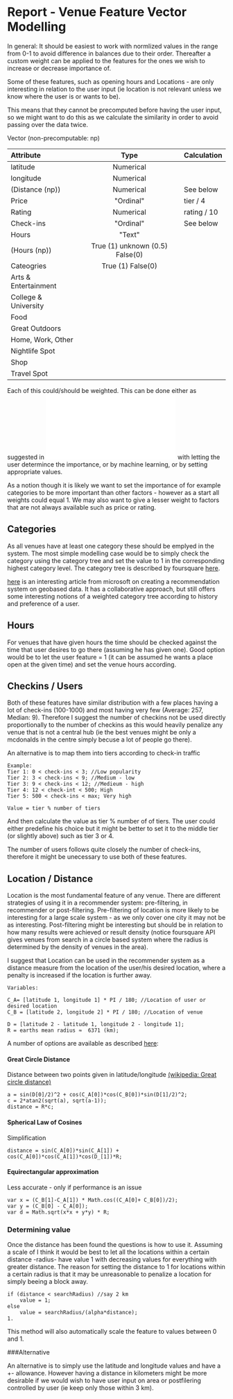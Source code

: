 Report - Venue Feature Vector Modelling
=========

In general: It should be easiest to work with normlized values in the range from 0-1 to avoid difference in balances due to their order. Thereafter a custom weight can be applied to the features for the ones we wish to increase or decrease importance of.

Some of these features, such as opening hours and Locations - are only interesting in relation to the user input (ie location is not relevant unless we know where the user is or wants to be). 

This means that they cannot be precomputed before having the user input, so we  might want to do this as we calculate the similarity in order to avoid passing over the data twice.


Vector (non-precomputable: np)


Attribute     | Type                 | Calculation  |
:------------ | :--------------: 	| -------------
latitude	  |	Numerical			|
longitude 	  | Numerical			|
(Distance (np)) | Numerical      		| See below
Price		  | "Ordinal"	   		| tier / 4
Rating 		  |	Numerical			| rating / 10
Check-ins     | "Ordinal"	   		| See below
Hours 		  | "Text"				|
(Hours 	 (np)) | True (1) unknown (0.5) False(0) 	|
Cateogries 	  | True (1) False(0) 	|
Arts & Entertainment | 			|
College & University | 			|
Food				   |  			|
Great Outdoors 	   |  			|
Home, Work, Other    |  			|
Nightlife Spot	   |			|
Shop				   |			|
Travel Spot		   |			|


Each of this could/should be weighted. This can be done either as suggested in 
![](Report_filteringComponent_1.markdown?raw=true) with letting the user determince the importance, or by machine learning, or by setting appropriate values. 

As a notion though it is likely we want to set the importance of for example categories to be more important than other factors - however as a start all weights could equal 1. We may also want to give a lesser weight to factors that are not always available such as price or rating.


Categories
--------

As all venues have at least one category these should be emplyed in the system. The most simple modelling case would be to simply check the category using the category tree and set the value to 1 in the corresponding highest category level. The category tree is described by foursquare [here](https://developer.foursquare.com/categorytree).

[here](http://research.microsoft.com/pubs/172445/LocationRecommendation.pdf) is an interesting article from microsoft on creating a recommendation system on geobased data. It has a collaborative approach, but still offers some interesting notions of a weighted category tree according to history and preference of a user.

Hours
--------

For venues that have given hours the time should be checked against the time that user desires to go there (assuming he has given one). Good option would be to let the user feature = 1 (it can be assumed he wants a place open at the given time) and set the venue hours according.


Checkins / Users
--------

Both of these features have similar distribution with a few places having a lot of check-ins (100-1000) and most having very few (Average: 257, Median: 9). Therefore I suggest the number of checkins not be used directly proportionally to the number of checkins as this would heavily penalize any venue that is not a central hub (ie the best venues might be only a mcdonalds in the centre simply becuse a lot of people go there).

An alternative is to map them into tiers according to check-in traffic

```
Example:
Tier 1: 0 < check-ins < 3; //Low popularity
Tier 2: 3 < check-ins < 9; //Medium - low
Tier 3: 9 < check-ins < 12; //Medieum - high
Tier 4: 12 < check-int < 500; High
Tier 5: 500 < check-ins < max; Very high

Value = tier % number of tiers
```

And then calculate the value as tier % number of of tiers. 
The user could either predefine his choice but it might be better to set it to the middle tier (or slightly above) such as tier 3 or 4. 

The number of users follows quite closely the number of check-ins, therefore it might be unecessary to use both of these features. 


Location / Distance
--------

Location is the most fundamental feature of any venue. There are different strategies of using it in a recommender system: pre-filtering, in recommender or post-filtering. Pre-filtering of location is more likely to be interesting for a large scale system - as we only cover one city it may not be as interesting. Post-filtering might be interesting but should be in relation to how many results were achieved or result density (notice foursquare API gives venues from search in a circle based system where the radius is determined by the density of venues in the area). 


I suggest that Location can be used in the recommender system as a distance measure from the location of the user/his desired location, where a penalty is increased if the location is further away.


```
Variables:

C_A= [latitude 1, longitude 1] * PI / 180; //Location of user or desired location
C_B = [latitude 2, longitude 2] * PI / 180; //Location of venue

D = [latitude 2 - latitude 1, longitude 2 - longitude 1];
R = earths mean radius ≈  6371 (km);
```

A number of options are available as described [here](
 http://www.movable-type.co.uk/scripts/latlong.html):


#### Great Circle Distance

Distance between two points given in latitude/longitude [(wikipedia: Great circle distance)](http://en.wikipedia.org/wiki/Great-circle%5Fdistance "Great Circle Distance")

```
a = sin(D[0]/2)^2 + cos(C_A[0])*cos(C_B[0])*sin(D[1]/2)^2;
c = 2*atan2(sqrt(a), sqrt(a-1));
distance = R*c;
```

#### Spherical Law of Cosines
Simplification
```
distance = sin(C_A[0])*sin(C_A[1]) + cos(C_A[0])*cos(C_A[1])*cos(D_[1])*R;
```

#### Equirectangular approximation

Less accurate - only if performance is an issue
```
var x = (C_B[1]-C_A[1]) * Math.cos((C_A[0]+ C_B[0])/2);
var y = (C_B[0] - C_A[0]);
var d = Math.sqrt(x*x + y*y) * R;
```

### Determining value

Once the distance has been found the questions is how to use it. Assuming a scale of  I think it would be best to let all the locations within a certain distance -radius- have value 1 with decreasing values for everything with greater distance. The reason for setting the distance to 1 for locations within a certain radius is that it may be unreasonable to penalize a location for simply beeing a block away. 

```
if (distance < searchRadius) //say 2 km
	value = 1; 
else
	value = searchRadius/(alpha*distance);
1. 
```

This method will also automatically scale the feature to values between 0 and 1.

###Alternative

An alternative is to simply use the latitude and longitude values and have a +- allowance. However having a distance in kilometers might be more desirable if we would wish to have user input on area or postfilering controlled by user (ie keep only those within 3 km).

